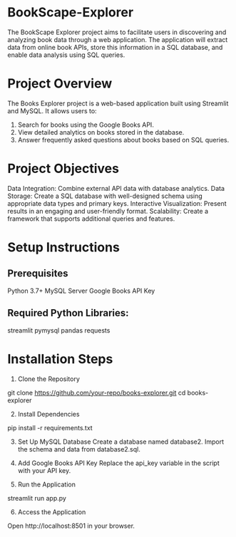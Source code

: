 # BookScape-Explorer
The BookScape Explorer project aims to facilitate users in discovering and analyzing book data through a web application. The application will extract data from online book APIs, store this information in a SQL database, and enable data analysis using SQL queries.
# Project Overview
The Books Explorer project is a web-based application built using Streamlit and MySQL. It allows users to:
1. Search for books using the Google Books API.
2. View detailed analytics on books stored in the database.
3. Answer frequently asked questions about books based on SQL queries.

# Project Objectives
Data Integration: Combine external API data with database analytics.
Data Storage: Create a SQL database with well-designed schema using appropriate data types and primary keys.
Interactive Visualization: Present results in an engaging and user-friendly format.
Scalability: Create a framework that supports additional queries and features.

# Setup Instructions

## Prerequisites
Python 3.7+
MySQL Server
Google Books API Key

## Required Python Libraries:
streamlit
pymysql
pandas
requests

# Installation Steps

1. Clone the Repository

git clone https://github.com/your-repo/books-explorer.git
cd books-explorer

2. Install Dependencies

pip install -r requirements.txt

3. Set Up MySQL Database
  Create a database named database2.
  Import the schema and data from database2.sql.

4. Add Google Books API Key
  Replace the api_key variable in the script with your API key.

5. Run the Application

  streamlit run app.py

6. Access the Application

  Open http://localhost:8501 in your browser.



